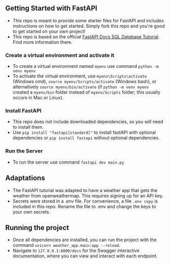 ## Getting Started with FastAPI

-  This repo is meant to provide some starter files for FastAPI and includes instructions on how to get started. Simply fork this repo and you're good to get started on your own project!
-  This repo is based on the official [FastAPI Docs SQL Database Tutorial](https://fastapi.tiangolo.com/tutorial/sql-databases/). Find more information there.

### Create a virtual environment and activate it

-  To create a virtual environment named `myenv` use command `python -m venv myenv`
-  To activate the virtual environment, use `myenv\Scripts\activate` (Windows cmd), `source myenv/Scripts/activate` (Windows bash), or alternatively `source myenv/bin/activate` (if `python -m venv myenv` created a `myenv/bin` folder instead of `myenv/Scripts` folder; this usually occurs in Mac or Linux).

### Install FastAPI

-  This repo does not include downloaded dependencies, so you will need to install them.
-  Use `pip install "fastapi[standard]"` to install fastAPI with optional dependencies or `pip install fastapi` without optional dependencies.

### Run the Server

-  To run the server use command `fastapi dev main.py`

## Adaptations

-  The FastAPI tutorial was adapted to have a weather app that gets the weather from openweathermap. This requires signing up for an API key.
-  Secrets were stored in a .env file. For convenience, a file `.env copy` is included in this repo. Rename the file to .env and change the keys to your own secrets.

## Running the project

-  Once all dependencies are installed, you can run the project with the command `uvicorn weather_app.main:app --reload`.
-  Navigate to `127.0.0.1:8000/docs` for the Swagger interactive documentation, where you can view and interact with each endpoint.
